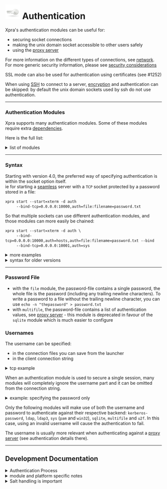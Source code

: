 # ![Authentication](../images/icons/authentication.png) Authentication

Xpra's authentication modules can be useful for:
* securing socket connections
* making the unix domain socket accessible to other users safely
* using the [proxy server](./Proxy-Server.md)

For more information on the different types of connections, see [network](../Network/README.md). For more generic security information, please see [security considerations](./Security.md)

SSL mode can also be used for authentication using certificates (see #1252)

When using [SSH](../Network/SSH.md) to connect to a server, [encryption](../Network/Encryption.md) and authentication can be skipped: by default the unix domain sockets used by ssh do not use authentication.

***

### Authentication Modules
Xpra supports many authentication modules.
Some of these modules require extra [dependencies](../Build/Dependencies.md).

Here is the full list:
<details>
  <summary>list of modules</summary>
  
|Module|Result|Purpose|
|------|------|-------|
|[allow](../../xpra/server/auth/allow_auth.py)|always allows the user to login, the username used is the one supplied by the client|dangerous / only for testing|
|[none](../../xpra/server/auth/none_auth.py)|always allows the user to login, the username used is the one the server is running as|dangerous / only for testing|
|[fail](https://github.com/Xpra-org/xpra/blob/master/xpra/server/auth/fail_auth.py)|always fails authentication, no password required|useful for testing|
|[reject](https://github.com/Xpra-org/xpra/blob/master/xpra/server/auth/reject_auth.py)|always fails authentication, pretends to ask for a password|useful for testing|
|[env](https://github.com/Xpra-org/xpra/blob/master/xpra/server/auth/env_auth.py)|matches against an environment variable (`XPRA_PASSWORD` by default)|alternative to file module|
|[password](https://github.com/Xpra-org/xpra/blob/master/xpra/server/auth/password_auth.py)|matches against a password given as a module option, ie: `auth=password:value=mysecret`|alternative to file module|
|[multifile](https://github.com/Xpra-org/xpra/blob/master/xpra/server/auth/multifile_auth.py)|matches usernames and passwords against an authentication file|proxy: see password-file below|
|[file](../../xpra/server/auth/file_auth.py)|compares the password against the contents of a password file, see password-file below|simple password authentication|
|[pam](https://github.com/Xpra-org/xpra/blob/master/xpra/server/auth/pam.py)|linux PAM authentication|Linux system authentication|
|[win32](https://github.com/Xpra-org/xpra/blob/master/xpra/server/auth/win32_auth.py)|win32security authentication|MS Windows system authentication|
|`sys`|system authentication|virtual module which will choose win32 or pam authentication automatically|
|[sqlite](https://github.com/Xpra-org/xpra/blob/master/xpra/server/auth/sqlite_auth.py)|sqlite database authentication|[#1488](https://github.com/Xpra-org/xpra/issues/1488#issuecomment-765477498)|
|[capability](https://github.com/Xpra-org/xpra/blob/master/xpra/server/auth/capability_auth.py)|matches values in the capabilities supplied by the client|[#3575](https://github.com/Xpra-org/xpra/issues/3575#issuecomment-1183292333)|
|[peercred](https://github.com/Xpra-org/xpra/blob/master/xpra/server/auth/peercred_auth.py)|`SO_PEERCRED` authentication|[#1524](https://github.com/Xpra-org/xpra/issues/issues/1524)|
|[tcp hosts](https://github.com/Xpra-org/xpra/blob/master/xpra/server/auth/hosts_auth.py)|[TCP Wrapper](https://en.wikipedia.org/wiki/TCP_Wrapper)|[#1730](https://github.com/Xpra-org/xpra/issues/issues/1730#issuecomment-765492022)|
|[exec](../../xpra/server/auth/exec_auth.py)|Delegates to an external command|[#1690](https://github.com/Xpra-org/xpra/issues/1690)|
|[kerberos-password](../../xpra/server/auth/kerberos_password_auth.py)|Uses kerberos to authenticate a username + password|[#1691](https://github.com/Xpra-org/xpra/issues/1691)|
|[kerberos-ticket](../../xpra/server/auth/kerberos_ticket_auth.py)|Uses a kerberos ticket to authenticate a client|[#1691](https://github.com/Xpra-org/xpra/issues/1691)|
|[gss_auth](https://github.com/Xpra-org/xpra/blob/master/xpra/server/auth/gss_auth.py)|Uses a GSS ticket to authenticate a client|[#1691](https://github.com/Xpra-org/xpra/issues/1691)|
|[keycloak](../../xpra/server/auth/keycloak_auth.py)|Uses a keycloak token to authenticate a client|[#3334](https://github.com/Xpra-org/xpra/issues/3334)|
|[ldap](../../xpra/server/auth/ldap_auth.py)|Uses ldap via [python-ldap](https://www.python-ldap.org/en/latest/)|[#1791](https://github.com/Xpra-org/xpra/issues/1791)|
|[ldap3](../../xpra/server/auth/ldap3_auth.py)|Uses ldap via [python-ldap3](https://github.com/cannatag/ldap3)|[#1791](https://github.com/Xpra-org/xpra/issues/1791)|
|[u2f](https://github.com/Xpra-org/xpra/blob/master/xpra/server/auth/u2f_auth.py)|[Universal 2nd Factor](https://en.wikipedia.org/wiki/Universal_2nd_Factor)|[#1789](https://github.com/Xpra-org/xpra/issues/1789)|
</details>

***

### Syntax
Starting with version 4.0, the preferred way of specifying authentication is within the socket option itself. \
ie for starting a [seamless](./Seamless.md) server with a `TCP` socket protected by a password stored in a file:
```shell
xpra start --start=xterm -d auth
     --bind-tcp=0.0.0.0:10000,auth=file:filename=password.txt
```
So that multiple sockets can use different authentication modules, and those modules can more easily be chained:
```shell
xpra start --start=xterm -d auth \
     --bind-tcp=0.0.0.0:10000,auth=hosts,auth=file:filename=password.txt --bind 
     --bind-tcp=0.0.0.0:10001,auth=sys
```
<details>
  <summary>more examples</summary>

* `XPRA_PASSWORD=mysecret xpra start --bind-tcp=0.0.0.0:10000,auth=env`
* `SOME_OTHER_ENV_VAR_NAME=mysecret xpra start --bind-tcp=0.0.0.0:10000,auth=env:name=SOME_OTHER_ENV_VAR_NAME`
* `xpra start --bind-tcp=0.0.0.0:10000,auth=password:value=mysecret`
* `xpra start --bind-tcp=0.0.0.0:10000,auth=file:filename=/path/to/mypasswordfile.txt`
* `xpra start --bind-tcp=0.0.0.0:10000,auth=sqlite:filename=/path/to/userlist.sdb`

Beware when mixing environment variables and password files as the latter may contain a trailing newline character whereas the former often do not.
</details>

<details>
  <summary>syntax for older versions</summary>

The syntax with older versions used a dedicated switch for each socket type:
* `--auth=MODULE` for unix domain sockets and named pipes
* `--tcp-auth=MODULE` for TCP sockets
* `--vsock-auth=MODULE` for vsock (#983)
etc

For more information on the different socket types, see [network examples](./Network)
</details>

***

### Password File

* with the `file` module, the password-file contains a single password, the whole file is the password (including any trailing newline characters). To write a password to a file without the trailing newline character, you can use `echo -n "thepassword" > password.txt`
* with `multifile`, the password-file contains a list of authentication values, see [proxy server](./ProxyServer) - this module is deprecated in favour of the `sqlite` module which is much easier to configure

### Usernames
The username can be specified:
* in the connection files you can save from the launcher
* in the client connection string
<details>
  <summary>tcp example</summary>
  
```shell
xpra attach tcp://username:password@host:port/
```
</details>

When an authentication module is used to secure a single session, many modules will completely ignore the username part and it can be omitted from the connection string.
<details>
  <summary>example: specifying the password only</summary>

for connecting to the `TCP` socket and specifying the password only:
```shell
xpra attach tcp://:password@host:port/
```
Since the username is ignored, it can also be replaced with any string of your liking, ie 'foobar':
```shell
xpra attach tcp://foobar:password@host:port/
```
</details>

Only the following modules will make use of both the username and password to authenticate against their respective backend: `kerberos-password`, `ldap`, `ldap3`, `sys` (`pam` and `win32`), `sqlite`, `multifile` and `u2f`.
In this case, using an invalid username will cause the authentication to fail.

The username is usually more relevant when authenticating against a [proxy server](./Proxy-Server.md) (see authentication details there).


***

## Development Documentation
<details>
  <summary>Authentication Process</summary>

The steps below assume that the client and server have been configured to use authentication:
* if the server is not configured for authentication, the client connection should be accepted and a warning will be printed
* if the client is not configured for authentication, a password dialog may show up, and the connection will fail with an authentication error if the correct value is not supplied
* if multiple authentication modules are specified, the client may bring up multiple authentication dialogs
* how the client handles the challenges sent by the server can be configured using the `challenge-handlers` option, by default the client will try the following handlers in the specified order: `uri` (whatever password may have been specified in the connection string), `file` (if the `password-file` option was used), `env` (if the environment variable is present), `kerberos`, `gss`, `keycloak`, `u2f` and finally `prompt`
</details>
<details>
  <summary>module and platform specific notes</summary>

* this information applies to all clients except the HTML5 client: regular GUI clients as well as command line clients like `xpra info`
* each authentication module specifies the type of password hashing it supports (usually [HMAC](https://en.wikipedia.org/wiki/Hash-based_message_authentication_code))
* some authentication modules (`pam`, `win32`, `kerberos-password`, `ldap` and `ldap3`) require the actual password to be sent across to perform the authentication on the server - they therefore use the weak `xor` hashing, which is insecure
* you must use [encryption](../Network/Encryption.md) to be able to use `xor` hashing so that the password is protected during the exchange: the system will refuse to send a `xor` hashed password unencrypted
* encryption is processed before authentication
* when used over TCP sockets, password authentication is vulnerable to man-in-the-middle attacks where an attacker could intercept the initial exchange and use the stolen authentication challenge response to access the session, [encryption](../Network/Encryption.md) prevents that
* the client does not verify the authenticity of the server, using [encryption](../Network/Encryption.md) effectively does
* enabling `auth` [debug logging](./Logging.md) may leak some authentication information
* if you are concerned about security, use [SSH](../Network/SSH.md) as transport instead

For more information on packets, see [network](../Network/README.md).
</details>
<details>
  <summary>Salt handling is important</summary>

* [64-bit entropy is nowhere near enough against a serious attacker](https://crypto.stackexchange.com/a/34162/48758): _If you want to defend against rainbow tables, salts are inevitable, because you need a full rainbow table per unique salt, which is computationally and storage-wise intense_
* [SHA-512 w/ per User Salts is Not Enough](https://blog.mozilla.org/security/2011/05/10/sha-512-w-per-user-salts-is-not-enough/): _In the event the hash was disclosed or the database was compromised, the attacker will already have one of the two values (i.e. the salt), used to construct the hash_
* [about hmac](https://news.ycombinator.com/item?id=1998198): _Those people should know that HMAC is as easy to precompute as naked SHA1 is; you can "rainbow-table" HMAC_* and we did get it wrong before...
</details>
